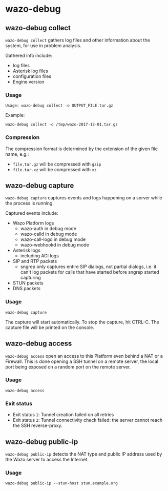 # wazo-debug

## wazo-debug collect

`wazo-debug collect` gathers log files and other information about the system,
for use in problem analysis.

Gathered info include:

- log files
- Asterisk log files
- configuration files
- Engine version

### Usage

```
Usage: wazo-debug collect -o OUTPUT_FILE.tar.gz
```

Example:

```
wazo-debug collect -o /tmp/wazo-2017-12-01.tar.gz
```

### Compression

The compression format is determined by the extension of the given file name, e.g.:

- `file.tar.gz` will be compressed with `gzip`
- `file.tar.xz` will be compressed with `xz`

## wazo-debug capture

`wazo-debug capture` captures events and logs happening on a server while the
process is running.

Captured events include:

- Wazo Platform logs
  - wazo-auth in debug mode
  - wazo-calld in debug mode
  - wazo-call-logd in debug mode
  - wazo-webhookd in debug mode
- Asterisk logs
  - including AGI logs
- SIP and RTP packets
  - sngrep only captures entire SIP dialogs, not partial dialogs, i.e. it can't
    log packets for calls that have started before sngrep started capturing
- STUN packets
- DNS packets

### Usage

```
wazo-debug capture
```

The capture will start automatically. To stop the capture, hit CTRL-C. The
capture file will be printed on the console.

## wazo-debug access

`wazo-debug access` open an access to this Platform even behind a NAT or a Firewall. This is done opening a SSH tunnel on a remote server, the local port being exposed on a random port on the remote server.

### Usage

```
wazo-debug access
```

### Exit status

* Exit status `1`: Tunnel creation failed on all retries
* Exit status `2`: Tunnel connectivity check failed: the server cannot reach the SSH reverse-proxy.

## wazo-debug public-ip

`wazo-debug public-ip` detects the NAT type and public IP address used by the Wazo server to access the Internet.

### Usage

```
wazo-debug public-ip --stun-host stun.example.org
```
